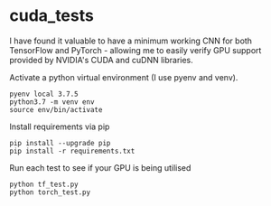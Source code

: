 # cuda_tests
I have found it valuable to have a minimum working CNN for both TensorFlow and PyTorch - allowing me to easily verify GPU support provided by NVIDIA's CUDA and cuDNN libraries.


Activate a python virtual environment (I use pyenv and venv).
```
pyenv local 3.7.5
python3.7 -m venv env
source env/bin/activate
```
Install requirements via pip
```
pip install --upgrade pip
pip install -r requirements.txt
```
Run each test to see if your GPU is being utilised
```
python tf_test.py
python torch_test.py
```
